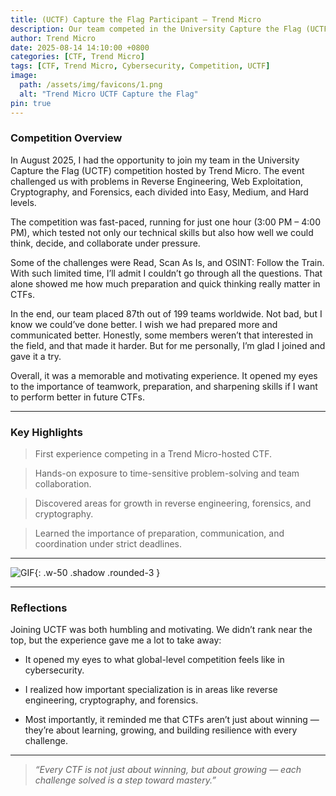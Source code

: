 ```yaml
---
title: (UCTF) Capture the Flag Participant — Trend Micro
description: Our team competed in the University Capture the Flag (UCTF) by Trend Micro, ranking 87th out of 199 teams. A valuable learning experience that sharpened our cybersecurity skills and teamwork.
author: Trend Micro
date: 2025-08-14 14:10:00 +0800
categories: [CTF, Trend Micro]
tags: [CTF, Trend Micro, Cybersecurity, Competition, UCTF]
image:
  path: /assets/img/favicons/1.png
  alt: "Trend Micro UCTF Capture the Flag"
pin: true
---
```


 
 ### Competition Overview

In August 2025, I had the opportunity to join my team in the University Capture the Flag (UCTF) competition hosted by Trend Micro.
The event challenged us with problems in Reverse Engineering, Web Exploitation, Cryptography, and Forensics, each divided into Easy, Medium, and Hard levels.

The competition was fast-paced, running for just one hour (3:00 PM – 4:00 PM), which tested not only our technical skills but also how well we could think, decide, and collaborate under pressure.

Some of the challenges were Read, Scan As Is, and OSINT: Follow the Train. With such limited time, I’ll admit I couldn’t go through all the questions. 
That alone showed me how much preparation and quick thinking really matter in CTFs.

In the end, our team placed 87th out of 199 teams worldwide. Not bad, but I know we could’ve done better. I wish we had prepared more and communicated better. Honestly, 
some members weren’t that interested in the field, and that made it harder. But for me personally, I’m glad I joined and gave it a try.

Overall, it was a memorable and motivating experience. It opened my eyes to the importance of teamwork, preparation, and sharpening skills if I want to perform better in future CTFs.

---
### Key Highlights

  > First experience competing in a Trend Micro-hosted CTF.

  > Hands-on exposure to time-sensitive problem-solving and team collaboration.

  > Discovered areas for growth in reverse engineering, forensics, and cryptography.

  > Learned the importance of preparation, communication, and coordination under strict deadlines.

---



![GIF](https://media2.giphy.com/media/v1.Y2lkPTc5MGI3NjExcjk3bTkzb2Mwc2lodnU4N3VmOXJ0aWdnM3RxNmxsMXhwM3Zkc3FrNyZlcD12MV9pbnRlcm5hbF9naWZfYnlfaWQmY3Q9Zw/UQuqOTa4lqBVqlA3iC/giphy.gif){: .w-50 .shadow .rounded-3 }

---


### Reflections

Joining UCTF was both humbling and motivating. We didn’t rank near the top, but the experience gave me a lot to take away:

  - It opened my eyes to what global-level competition feels like in cybersecurity.

  - I realized how important specialization is in areas like reverse engineering, cryptography, and forensics.

  - Most importantly, it reminded me that CTFs aren’t just about winning — they’re about learning, growing, and building resilience with every challenge.
    
---

> *“Every CTF is not just about winning, but about growing — each challenge solved is a step toward mastery.”*  
